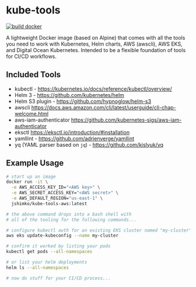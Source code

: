 # kube-tools
[![build docker](https://github.com/verik-systems/kube-tools/actions/workflows/main.yml/badge.svg)](https://github.com/verik-systems/kube-tools/actions/workflows/main.yml)

A lightweight Docker image (based on Alpine) that comes with all the tools you need to work with Kubernetes, Helm charts, AWS (awscli), AWS EKS, and Digital Ocean Kubernetes. Intended to be a flexible foundation of tools for CI/CD workflows.

## Included Tools

 - kubectl - https://kubernetes.io/docs/reference/kubectl/overview/
 - Helm 3 - https://github.com/kubernetes/helm
 - Helm S3 plugin - https://github.com/hypnoglow/helm-s3
 - awscli https://docs.aws.amazon.com/cli/latest/userguide/cli-chap-welcome.html
 - aws-iam-authenticator https://github.com/kubernetes-sigs/aws-iam-authenticator
 - eksctl https://eksctl.io/introduction/#installation
 - yamllint - https://github.com/adrienverge/yamllint
 - yq (YAML parser based on `jq`) - https://github.com/kislyuk/yq


## Example Usage

```sh
# start up an image
docker run -it \
  -e AWS_ACCESS_KEY_ID="<AWS key>" \
  -e AWS_SECRET_ACCESS_KEY="<AWS secret>" \
  -e AWS_DEFAULT_REGION="us-east-1" \
  jshimko/kube-tools-aws:latest

# the above command drops into a bash shell with
# all of the tooling for the following commands...

# configure kubectl auth for an existing EKS cluster named "my-cluster"
aws eks update-kubeconfig --name my-cluster

# confirm it worked by listing your pods
kubectl get pods --all-namespaces

# or list your helm deployments
helm ls --all-namespaces

# now do stuff for your CI/CD process...
```
